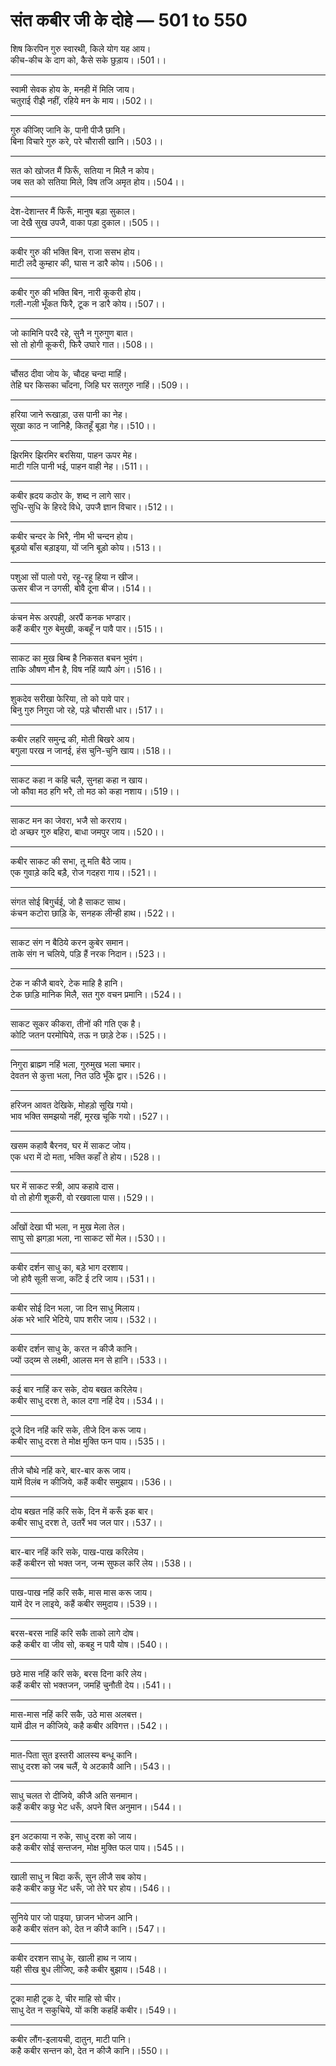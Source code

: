 
# **संत कबीर जी के दोहे — 501 to 550**

शिष किरपिन गुरु स्वारथी, किले योग यह आय।\
कीच-कीच के दाग को, कैसे सके छुड़ाय।।501।।

---

स्वामी सेवक होय के, मनही में मिलि जाय।\
चतुराई रीझै नहीं, रहिये मन के माय।।502।।

---

गुरु कीजिए जानि के, पानी पीजै छानि।\
बिना विचारे गुरु करे, परे चौरासी खानि।।503।।

---

सत को खोजत मैं फिरूँ, सतिया न मिलै न कोय।\
जब सत को सतिया मिले, विष तजि अमृत होय।।504।।

---

देश-देशान्तर मैं फिरूँ, मानुष बड़ा सुकाल।\
जा देखै सुख उपजै, वाका पड़ा दुकाल।।505।।

---

कबीर गुरु की भक्ति बिन, राजा ससभ होय।\
माटी लदै कुम्हार की, घास न डारै कोय।।506।।

---

कबीर गुरु की भक्ति बिन, नारी कूकरी होय।\
गली-गली भूँकत फिरै, टूक न डारै कोय।।507।।

---

जो कामिनि परदै रहे, सुनै न गुरुगुण बात।\
सो तो होगी कूकरी, फिरै उघारे गात।।508।।

---

चौंसठ दीवा जोय के, चौदह चन्दा माहिं।\
तेहि घर किसका चाँदना, जिहि घर सतगुरु नाहिं।।509।।

---

हरिया जाने रूखाड़ा, उस पानी का नेह।\
सूखा काठ न जानिहै, कितहूँ बूड़ा गेह।।510।।

---

झिरमिर झिरमिर बरसिया, पाहन ऊपर मेह।\
माटी गलि पानी भई, पाहन वाही नेह।।511।।

---

कबीर ह्रदय कठोर के, शब्द न लागे सार।\
सुधि-सुधि के हिरदे विधे, उपजै ज्ञान विचार।।512।।

---

कबीर चन्दर के भिरै, नीम भी चन्दन होय।\
बूड़यो बाँस बड़ाइया, यों जनि बूड़ो कोय।।513।।

---

पशुआ सों पालो परो, रहू-रहू हिया न खीज।\
ऊसर बीज न उगसी, बोवै दूना बीज।।514।।

---

कंचन मेरू अरपही, अरपैं कनक भण्डार।\
कहैं कबीर गुरु बेमुखी, कबहूँ न पावै पार।।515।।

---

साकट का मुख बिम्ब है निकसत बचन भुवंग।\
ताकि औषण मौन है, विष नहिं व्यापै अंग।।516।।

---

शुकदेव सरीखा फेरिया, तो को पावे पार।\
बिनु गुरु निगुरा जो रहे, पड़े चौरासी धार।।517।।

---

कबीर लहरि समुन्द्र की, मोती बिखरे आय।\
बगुला परख न जानई, हंस चुनि-चुनि खाय।।518।।

---

साकट कहा न कहि चलै, सुनहा कहा न खाय।\
जो कौवा मठ हगि भरै, तो मठ को कहा नशाय।।519।।

---

साकट मन का जेवरा, भजै सो करराय।\
दो अच्छर गुरु बहिरा, बाधा जमपुर जाय।।520।।

---

कबीर साकट की सभा, तू मति बैठे जाय।\
एक गुवाड़े कदि बड़ै, रोज गदहरा गाय।।521।।

---

संगत सोई बिगुर्चई, जो है साकट साथ।\
कंचन कटोरा छाड़ि के, सनहक लीन्ही हाथ।।522।।

---

साकट संग न बैठिये करन कुबेर समान।\
ताके संग न चलिये, पड़ि हैं नरक निदान।।523।।

---

टेक न कीजै बावरे, टेक माहि है हानि।\
टेक छाड़ि मानिक मिलै, सत गुरु वचन प्रमानि।।524।।

---

साकट सूकर कीकरा, तीनों की गति एक है।\
कोटि जतन परमोघिये, तऊ न छाड़े टेक।।525।।

---

निगुरा ब्राह्म्ण नहिं भला, गुरुमुख भला चमार।\
देवतन से कुत्ता भला, नित उठि भूँके द्वार।।526।।

---

हरिजन आवत देखिके, मोहड़ो सूखि गयो।\
भाव भक्ति समझयो नहीं, मूरख चूकि गयो।।527।।

---

खसम कहावै बैरनव, घर में साकट जोय।\
एक धरा में दो मता, भक्ति कहाँ ते होय।।528।।

---

घर में साकट स्त्री, आप कहावे दास।\
वो तो होगी शूकरी, वो रखवाला पास।।529।।

---

आँखों देखा घी भला, न मुख मेला तेल।\
साघु सो झगड़ा भला, ना साकट सों मेल।।530।।

---

कबीर दर्शन साधु का, बड़े भाग दरशाय।\
जो होवै सूली सजा, काँटे ई टरि जाय।।531।।

---

कबीर सोई दिन भला, जा दिन साधु मिलाय।\
अंक भरे भारि भेटिये, पाप शरीर जाय।।532।।

---

कबीर दर्शन साधु के, करत न कीजै कानि।\
ज्यों उद्य्म से लक्ष्मी, आलस मन से हानि।।533।।

---

कई बार नाहिं कर सके, दोय बखत करिलेय।\
कबीर साधु दरश ते, काल दगा नहिं देय।।534।।

---

दूजे दिन नहिं करि सके, तीजे दिन करू जाय।\
कबीर साधु दरश ते मोक्ष मुक्ति फन पाय।।535।।

---

तीजे चौथे नहिं करे, बार-बार करू जाय।\
यामें विलंब न कीजिये, कहैं कबीर समुझाय।।536।।

---

दोय बखत नहिं करि सके, दिन में करूँ इक बार।\
कबीर साधु दरश ते, उतरैं भव जल पार।।537।।

---

बार-बार नहिं करि सके, पाख-पाख करिलेय।\
कहैं कबीरन सो भक्त जन, जन्म सुफल करि लेय।।538।।

---

पाख-पाख नहिं करि सकै, मास मास करू जाय।\
यामें देर न लाइये, कहैं कबीर समुदाय।।539।।

---

बरस-बरस नाहिं करि सकै ताको लागे दोष।\
कहै कबीर वा जीव सो, कबहु न पावै योष।।540।।

---

छठे मास नहिं करि सके, बरस दिना करि लेय।\
कहैं कबीर सो भक्तजन, जमहिं चुनौती देय।।541।।

---

मास-मास नहिं करि सकै, उठे मास अलबत्त।\
यामें ढील न कीजिये, कहै कबीर अविगत्त।।542।।

---

मात-पिता सुत इस्तरी आलस्य बन्धू कानि।\
साधु दरश को जब चलैं, ये अटकावै आनि।।543।।

---

साधु चलत रो दीजिये, कीजै अति सनमान।\
कहैं कबीर कछु भेट धरूँ, अपने बित्त अनुमान।।544।।

---

इन अटकाया न रुके, साधु दरश को जाय।\
कहै कबीर सोई सन्तजन, मोक्ष मुक्ति फल पाय।।545।।

---

खाली साधु न बिदा करूँ, सुन लीजै सब कोय।\
कहै कबीर कछु भेंट धरूँ, जो तेरे घर होय।।546।।

---

सुनिये पार जो पाइया, छाजन भोजन आनि।\
कहै कबीर संतन को, देत न कीजै कानि।।547।।

---

कबीर दरशन साधु के, खाली हाथ न जाय।\
यही सीख बुध लीजिए, कहै कबीर बुझाय।।548।।

---

टूका माही टूक दे, चीर माहि सो चीर।\
साधु देत न सकुचिये, यों कशि कहहिं कबीर।।549।।

---

कबीर लौंग-इलायची, दातुन, माटी पानि।\
कहै कबीर सन्तन को, देत न कीजै कानि।।550।।
